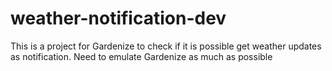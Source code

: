# weather-notification-dev

This is a project for Gardenize to check if it is possible get weather updates as notification.
Need to emulate Gardenize as much as possible 
